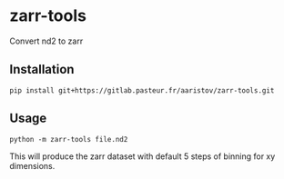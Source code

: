 # zarr-tools

Convert nd2 to zarr

## Installation

```pip install git+https://gitlab.pasteur.fr/aaristov/zarr-tools.git```

## Usage
``` python -m zarr-tools file.nd2 ```

This will produce the zarr dataset with default 5 steps of binning for xy dimensions.
